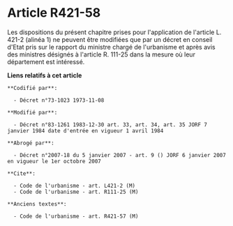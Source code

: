 # Article R421-58

Les dispositions du présent chapitre  prises pour l'application de l'article L. 421-2 (alinéa 1) ne peuvent être modifiées
que par un décret en conseil d'Etat pris sur le rapport du ministre chargé de l'urbanisme et après avis des ministres
désignés à l'article R. 111-25 dans la mesure où leur département est intéressé.

**Liens relatifs à cet article**

	**Codifié par**:

	  - Décret n°73-1023 1973-11-08

	**Modifié par**:

	  - Décret n°83-1261 1983-12-30 art. 33, art. 34, art. 35 JORF 7 janvier 1984 date d'entrée en vigueur 1 avril 1984

	**Abrogé par**:

	  - Décret n°2007-18 du 5 janvier 2007 - art. 9 () JORF 6 janvier 2007 en vigueur le 1er octobre 2007

	**Cite**:

	  - Code de l'urbanisme - art. L421-2 (M)
	  - Code de l'urbanisme - art. R111-25 (M)

	**Anciens textes**:

	  - Code de l'urbanisme - art. R421-57 (M)
